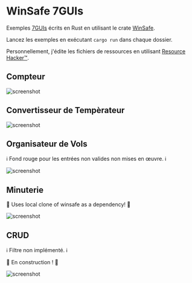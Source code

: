 # WinSafe 7GUIs

Exemples [7GUIs](https://eugenkiss.github.io/7guis/tasks) écrits en Rust en utilisant le crate [WinSafe](https://github.com/rodrigocfd/winsafe).

Lancez les exemples en exécutant `cargo run` dans chaque dossier.

Personnellement, j'édite les fichiers de ressources en utilisant [Resource Hacker™](http://www.angusj.com/resourcehacker).

## Compteur

![screenshot](compteur/prévisualisation.gif)

## Convertisseur de Tempèrateur

![screenshot](convertisseur/prévisualisation.gif)

## Organisateur de Vols

:information_source: Fond rouge pour les entrées non valides non mises en œuvre. :information_source:

![screenshot](organisateur/prévisualisation.gif)

## Minuterie

:construction: Uses local clone of winsafe as a dependency! :construction:

![screenshot](minuterie/prévisualisation.gif)

## CRUD 

:information_source: Filtre non implémenté. :information_source: 

:construction: En construction ! :construction:

![screenshot](crud/prévisualisation.gif)